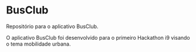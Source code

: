 # BusClub
Repositório para o aplicativo BusClub.

O aplicativo BusClub foi desenvolvido para o primeiro Hackathon i9 visando o tema mobilidade urbana.
